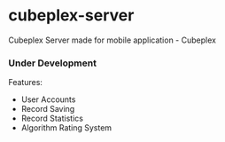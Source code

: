 # cubeplex-server
Cubeplex Server made for mobile application - Cubeplex

### Under Development
Features:
- User Accounts
- Record Saving
- Record Statistics
- Algorithm Rating System

